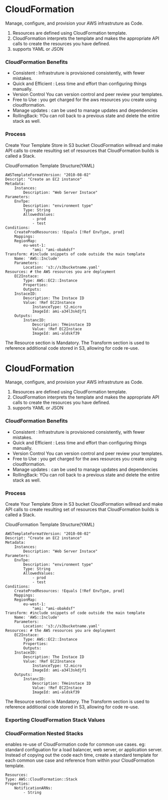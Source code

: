 # CloudFormation
Manage, configure, and provision your AWS infrastruture as Code.

1) Resources are defined using CloudFormation template.
2) CloudFormation interprets the template and makes the appropriate API calls to create the resources you have defined.
3) supports YAML or JSON

### CloudFormation Benefits
* Consistent : Infrastruture is provisioned consistently, with fewer mistakes.
* Quick and Efficient : Less time and effort than configuring things manually.
* Version Control
You can version control and peer review your templates.
* Free to Use : you get charged for the aws resources you create using cloudformation.
* Manage updates : can be used to manage updates and dependencies
* RollingBack: YOu can roll back to a previous state and delete the entire stack as well.

### Process
Create Your Template
Store in S3 bucket
CloudFormation willread and make API calls to create
resulting set of resources that CloudFormation builds is called a Stack.


CloudFormation Template Structure(YAML)
```
AWSTemplateFormatVersion: "2010-08-02"
Descript: "Create an EC2 instance"
Metadata: 
    Instances:
        Description: "Web Server Instace"
Parameters: 
    EnvTpe:
        Description: "environment type"
        Type: String
        AllowedValues: 
            - prod
            - test
Conditions: 
    CreateProdResources: !Equals [!Ref EnvType, prod]
    Mappings:
    RegionMap:
        eu-west-1:
            "ami: "ami-obakdsf"
Transform: #include snippets of code outside the main template
    Name: 'AWS::Include'
    Parameters: 
        Location: 's3://s3bucketname.yaml'
Resources: # the AWS resources you are deployment
    EC2Instace: 
        Type: AWS::EC2::Instance
        Properties:
        Outputs:
    InstaceID:
        Description: The Instace ID
        Value: !Ref EC2Instance
            InstanceType: t2.micro
            ImageId: ami-a34l3skdjf1
    Outputs:
        InstancID:
            Description: THeinstace ID
            Value: !Ref EC2Instace
            ImageId: ami-aldskf39    

```

The Resource section is Mandatory. The Transform section is used to reference additional code stored in S3, allowing for code re-use.
# CloudFormation
Manage, configure, and provision your AWS infrastruture as Code.

1) Resources are defined using CloudFormation template.
2) CloudFormation interprets the template and makes the appropriate API calls to create the resources you have defined.
3) supports YAML or JSON

### CloudFormation Benefits
* Consistent : Infrastruture is provisioned consistently, with fewer mistakes.
* Quick and Efficient : Less time and effort than configuring things manually.
* Version Control
You can version control and peer review your templates.
* Free to Use : you get charged for the aws resources you create using cloudformation.
* Manage updates : can be used to manage updates and dependencies
* RollingBack: YOu can roll back to a previous state and delete the entire stack as well.

### Process
Create Your Template
Store in S3 bucket
CloudFormation willread and make API calls to create
resulting set of resources that CloudFormation builds is called a Stack.


CloudFormation Template Structure(YAML)
```
AWSTemplateFormatVersion: "2010-08-02"
Descript: "Create an EC2 instance"
Metadata: 
    Instances:
        Description: "Web Server Instace"
Parameters: 
    EnvTpe:
        Description: "environment type"
        Type: String
        AllowedValues: 
            - prod
            - test
Conditions: 
    CreateProdResources: !Equals [!Ref EnvType, prod]
    Mappings:
    RegionMap:
        eu-west-1:
            "ami: "ami-obakdsf"
Transform: #include snippets of code outside the main template
    Name: 'AWS::Include'
    Parameters: 
        Location: 's3://s3bucketname.yaml'
Resources: # the AWS resources you are deployment
    EC2Instace: 
        Type: AWS::EC2::Instance
        Properties:
        Outputs:
    InstaceID:
        Description: The Instace ID
        Value: !Ref EC2Instance
            InstanceType: t2.micro
            ImageId: ami-a34l3skdjf1
    Outputs:
        InstancID:
            Description: THeinstace ID
            Value: !Ref EC2Instace
            ImageId: ami-aldskf39    

```

The Resource section is Mandatory. The Transform section is used to reference additional code stored in S3, allowing for code re-use.


### Exporting CloudFormation Stack Values


### CloudFormation Nested Stacks
enables re-use of CloudFormation code for common use cases. eg: standard configuation for a load balancer, web server, or application server.
Instead of copying out the code each time, create a standard template for each common use case and reference from within your CloudFormation template.
```
Resources:
Type: AWS::CloudFormation::Stack
Properties:
    NotificationARNs:
        - String

